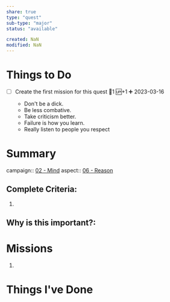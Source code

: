 ```yaml
---
share: true
type: "quest"
sub-type: "major"
status: "available"

created: NaN 
modified: NaN
---
```

 
 
# Things to Do
- [ ] Create the first mission for this quest 🥄1 🆙+1 ➕ 2023-03-16

	- Don't be a dick.
	- Be less combative.
	- Take criticism better.
	- Failure is how you learn.
	- Really listen to people you respect

# Summary
campaign:: [02 - Mind](Archive/02%20-%20Mind%201/02%20-%20Mind.md)
aspect:: [06 - Reason](06%20-%20Reason.md)

## Complete Criteria:
1. 

## Why is this important?:

# Missions
1.

# Things I've Done